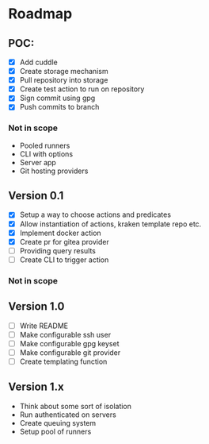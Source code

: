 # Roadmap

## POC:

- [x] Add cuddle
- [x] Create storage mechanism
- [x] Pull repository into storage
- [x] Create test action to run on repository
- [x] Sign commit using gpg
- [x] Push commits to branch

### Not in scope

- Pooled runners
- CLI with options
- Server app
- Git hosting providers

## Version 0.1

- [x] Setup a way to choose actions and predicates
- [x] Allow instantiation of actions, kraken template repo etc.
- [x] Implement docker action
- [x] Create pr for gitea provider
- [ ] Providing query results
- [ ] Create CLI to trigger action

### Not in scope

## Version 1.0

- [ ] Write README
- [ ] Make configurable ssh user
- [ ] Make configurable gpg keyset
- [ ] Make configurable git provider
- [ ] Create templating function

## Version 1.x

- Think about some sort of isolation
- Run authenticated on servers
- Create queuing system
- Setup pool of runners
